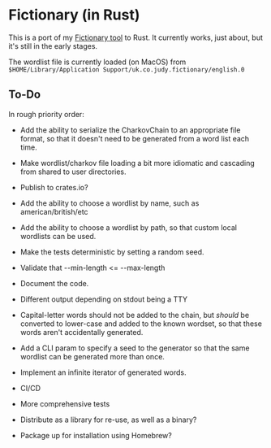 # Fictionary (in Rust)

This is a port of my [Fictionary tool](https://github.com/judy2k/fictionary) to
Rust. It currently works, just about, but it's still in the early stages.

The wordlist file is currently loaded (on MacOS) from `$HOME/Library/Application Support/uk.co.judy.fictionary/english.0` 

## To-Do

In rough priority order:

* Add the ability to serialize the CharkovChain to an appropriate file format,
  so that it doesn't need to be generated from a word list each time.
* Make wordlist/charkov file loading a bit more idiomatic and cascading from shared to user directories.
* Publish to crates.io?

* Add the ability to choose a wordlist by name, such as american/british/etc
* Add the ability to choose a wordlist by path,
  so that custom local wordlists can be used.
* Make the tests deterministic by setting a random seed.
* Validate that --min-length &lt;= --max-length
* Document the code.
* Different output depending on stdout being a TTY
* Capital-letter words should not be added to the chain, but *should* be converted to lower-case and added to the known wordset, so that these words aren't accidentally generated.
* Add a CLI param to specify a seed to the generator so that the same wordlist can be generated more than once.
* Implement an infinite iterator of generated words.

* CI/CD
* More comprehensive tests
* Distribute as a library for re-use, as well as a binary?
* Package up for installation using Homebrew?